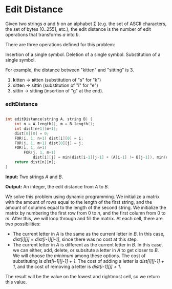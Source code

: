 # Edit Distance

Given two strings _a_ and _b_ on an alphabet Σ (e.g. the set of ASCII characters, the set of bytes [0..255], etc.), the edit distance is the number of edit operations that transforms _a_ into _b_.

There are three operations defined for this problem:

Insertion of a single symbol.
Deletion of a single symbol.
Substitution of a single symbol.

For example, the distance between "kitten" and "sitting" is 3.

1) **k**itten → **s**itten (substitution of "s" for "k")
2) sitt**e**n → sitt**i**n (substitution of "i" for "e")
3) sittin → sittin**g** (insertion of "g" at the end).

### editDistance

```cpp

int editDistance(string A, string B) {
	int n = A.length(), m = B.length();
	int dist[n+1][m+1];
	dist[0][0] = 0;
	FOR(i, 1, n+1) dist[i][0] = i;
	FOR(j, 1, m+1) dist[0][j] = j;
	FOR(i, 1, n+1)
		FOR(j, 1, m+1)
			dist[i][j] = min(dist[i-1][j-1] + (A[i-1] != B[j-1]), min(dist[i-1][j] + 1, dist[i][j-1] + 1));
	return dist[n][m];
}

```

**Input:** Two strings _A_ and _B_.

**Output:** An integer, the edit distance from _A_ to _B_.

We solve this problem using dynamic programming. We initialize a matrix with the amount of rows equal to the length of the first string, and the amount of columns equal to the length of the second string. We initialize the matrix by numbering the first row from 0 to _n_, and the first column from 0 to _m_. After this, we will loop through and fill the matrix. At each cell, there are two possibilities:
- The current letter in _A_ is the same as the current letter in _B_. In this case, _dist\[i]\[j]_ = _dist\[i-1]\[j-1]_, since there was no cost at this step.
- The current letter in _A_ is different as the current letter in _B_. In this case, we can either, add, delete, or subsitute a letter in _A_ to get closer to _B_. We will choose the _minimum_ among these options. The cost of substituting is _dist\[i-1]\[j-1] + 1_. The cost of adding a letter is _dist\[i]\[j-1] + 1_, and the cost of removing a letter is _dist\[i-1]\[j] + 1_.

The result will be the value on the lowest and rightmost cell, so we return this value.

